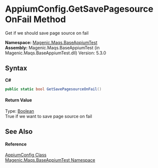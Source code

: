 # AppiumConfig.GetSavePagesourceOnFail Method 
 

Get if we should save page source on fail

**Namespace:**&nbsp;<a href="#/MAQS_5/Appium_AUTOGENERATED/Magenic-Maqs-BaseAppiumTest_Namespace">Magenic.Maqs.BaseAppiumTest</a><br />**Assembly:**&nbsp;Magenic.Maqs.BaseAppiumTest (in Magenic.Maqs.BaseAppiumTest.dll) Version: 5.3.0

## Syntax

**C#**<br />
``` C#
public static bool GetSavePagesourceOnFail()
```


#### Return Value
Type: <a href="http://msdn2.microsoft.com/en-us/library/a28wyd50" target="_blank">Boolean</a><br />True if we want to save page source on fail

## See Also


#### Reference
<a href="#/MAQS_5/Appium_AUTOGENERATED/AppiumConfig_Class">AppiumConfig Class</a><br /><a href="#/MAQS_5/Appium_AUTOGENERATED/Magenic-Maqs-BaseAppiumTest_Namespace">Magenic.Maqs.BaseAppiumTest Namespace</a><br />